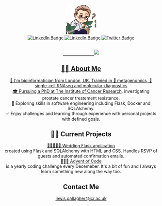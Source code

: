 <div id="header" align="center">
      <img src="chibi.png" width="100px"/>
</div>

<div id="badges" align="center">
    <a href="https://www.linkedin.com/in/lewisgallagher0" target="_blank">
    <img src="https://img.shields.io/badge/LinkedIn-blue?style=for-the-badge&logo=linkedin&logoColor=white" alt="LinkedIn Badge"/>
    <a href="mailto:lewis.gallagher@icr.ac.uk">
    <img src="https://img.shields.io/badge/-Email-green?style=for-the-badge&logoColor=white" alt="LinkedIn Badge"/>
    <a href="https://www.twitter.com/coffeematics" target="_blank">
    <img src="https://img.shields.io/badge/twitter-blue?style=for-the-badge&logo=twitter&logoColor=white" alt="Twitter Badge"/>
</div>
<h1 align="center" style="color:white;font-size:20px;">
    Welcome!
    <img src="https://media.giphy.com/media/hvRJCLFzcasrR4ia7z/giphy.gif" width="20px">
</h1>

<body>
    <div id="aboutme" align="center">
    <h2>👨‍💻 About Me</h2>
    <p>
        🧬 I'm bioinformatician from London, UK. Trainied in 🦠 metagenomics, 🧫 single-cell RNAseq and molecular-diagnostics<br>
        🎓 Pursuing a PhD at <a href="https://www.icr.ac.uk/" target="_blank">The Institute of Cancer Research,</a> investigating prostate cancer treatement resistance.<br>
        🔎 Exploring skills in software engineering including Flask, Docker and SQLAlchemy.<br>
        ✅ Enjoy challenges and learning through experience with personal projects with defined goals.<br>
        </p>
    </div>
    <div id="projects" align="center">
        <h2>👷‍♂️ Current Projects</h2>
        <p>
            <a href="https://github.com/Lewis-Gallagher/wedding-website">👰🏽‍♀️🤵‍♂️ Wedding Flask application</a><br>created using Flask and SQLAlchemy with HTML and CSS. Handles RSVP of guests and automated confirmation emails.<br>
            <a href="https://github.com/Lewis-Gallagher/adventofcode">🎅🏻🎄 Advent of Code</a><br>is a yearly coding challenge every Decemeber.  It's a bit of fun and I always learn something new along the way too.
        </p>
    </div>
    <div id="contact" align="center">
        <h2>Contact Me</h2>
        <a href="mailto:lewis.gallagher@icr.ac.uk">lewis.gallagher@icr.ac.uk</a><br>    
    </div>
</body>